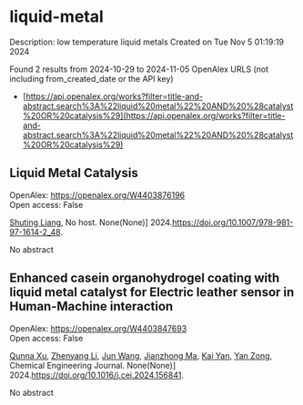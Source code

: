 # liquid-metal
Description: low temperature liquid metals
Created on Tue Nov  5 01:19:19 2024

Found 2 results from 2024-10-29 to 2024-11-05
OpenAlex URLS (not including from_created_date or the API key)
- [https://api.openalex.org/works?filter=title-and-abstract.search%3A%22liquid%20metal%22%20AND%20%28catalyst%20OR%20catalysis%29](https://api.openalex.org/works?filter=title-and-abstract.search%3A%22liquid%20metal%22%20AND%20%28catalyst%20OR%20catalysis%29)

## Liquid Metal Catalysis   

OpenAlex: https://openalex.org/W4403876196    
Open access: False
    
[Shuting Liang](https://openalex.org/A5064649819), No host. None(None)] 2024.https://doi.org/10.1007/978-981-97-1614-2_48.
    
No abstract    

    

## Enhanced casein organohydrogel coating with liquid metal catalyst for Electric leather sensor in Human-Machine interaction   

OpenAlex: https://openalex.org/W4403847693    
Open access: False
    
[Qunna Xu](https://openalex.org/A5051866211), [Zhenyang Li](https://openalex.org/A5001893388), [Jun Wang](https://openalex.org/A5111360250), [Jianzhong Ma](https://openalex.org/A5101605228), [Kai Yan](https://openalex.org/A5063084241), [Yan Zong](https://openalex.org/A5002958688), Chemical Engineering Journal. None(None)] 2024.https://doi.org/10.1016/j.cej.2024.156841.
    
No abstract    

    
